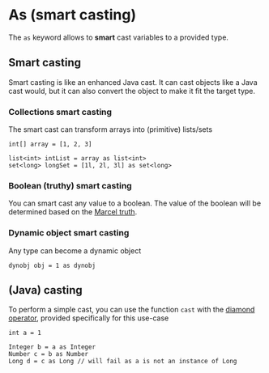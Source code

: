 # As (smart casting)

The `as` keyword allows to **smart** cast variables to a provided type.

## Smart casting

Smart casting is like an enhanced Java cast. It can cast objects like a Java cast would, but it
can also convert the object to make it fit the target type.

### Collections smart casting

The smart cast can transform arrays into (primitive) lists/sets 


```marcel
int[] array = [1, 2, 3]

list<int> intList = array as list<int>
set<long> longSet = [1l, 2l, 3l] as set<long>
```
### Boolean (truthy) smart casting
You can smart cast any value to a boolean. The value of the boolean will be determined based
on the [Marcel truth](../control-flows/marcel-truth.md).

### Dynamic object smart casting
Any type can become a dynamic object

```marcel
dynobj obj = 1 as dynobj
```

## (Java) casting

To perform a simple cast, you can use the function `cast` with the [diamond operator](../source-file-structure/functions.md#cast-results), 
provided specifically for this use-case

```marcel
int a = 1

Integer b = a as Integer
Number c = b as Number
Long d = c as Long // will fail as a is not an instance of Long
```